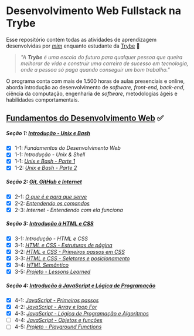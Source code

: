 # Desenvolvimento Web Fullstack na Trybe

Esse repositório contém todas as atividades de aprendizagem desenvolvidas por _[mim]()_ enquanto estudante da [Trybe](https://www.betrybe.com/) :rocket:

> _"A **Trybe** é uma escola do futuro para qualquer pessoa que queira melhorar de vida e construir uma carreira de sucesso em tecnologia, onde a pessoa só paga quando conseguir um bom trabalho."_

O programa conta com mais de 1.500 horas de aulas presenciais e online, aborda introdução ao desenvolvimento de _software, front-end, back-end_, ciência da computação, engenharia de _software_, metodologias ágeis e habilidades comportamentais.

## [Fundamentos do Desenvolvimento Web]() :white_check_mark:

##### Seção 1: [Introdução - Unix e Bash]()

- [x] 1-1: _Fundamentos do Desenvolvimento Web_
- [x] 1-1: _Introdução - Unix & Shell_
- [x] 1-1: [_Unix e Bash - Parte 1_]()
- [x] 1-2: [_Unix e Bash - Parte 2_]()

##### Seção 2: [Git, GitHub e Internet]()

- [x] 2-1: [_O que é e para que serve_]()
- [x] 2-2: [_Entendendo os comandos_]()
- [x] 2-3: _Internet - Entendendo com ela funciona_

##### Seção 3: [Introdução à HTML e CSS]()

- [x] 3-1: _Introdução - HTML e CSS_
- [x] 3-1: [_HTML e CSS - Estruturas de página_]()
- [x] 3-2: [_HTML e CSS - Primeiros passos em CSS_]()
- [x] 3-3: [_HTML e CSS - Seletores e posicionamento_]()
- [x] 3-4: [_HTML Semântico_]()
- [x] 3-5: [_Projeto - Lessons Learned_]()

##### Seção 4: [Introdução à JavaScript e Lógica de Programação]()
- [x] 4-1: [_JavaScript - Primeiros passos_]()
- [x] 4-2: [_JavaScript - Array e loop For_]()
- [x] 4-3: [_JavaScript - Lógica de Programação e Algoritmos_]()
- [ ] 4-4: [_JavaScript - Objetos e funções_]()
- [ ] 4-5: [_Projeto - Playground Functions_]()
